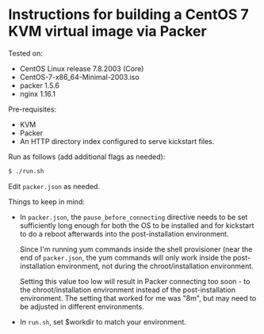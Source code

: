 # Instructions for building a CentOS 7 KVM virtual image via Packer

Tested on:

* CentOS Linux release 7.8.2003 (Core)
* CentOS-7-x86_64-Minimal-2003.iso
* packer 1.5.6
* nginx 1.16.1

Pre-requisites:

* KVM
* Packer
* An HTTP directory index configured to serve kickstart files.

Run as follows (add additional flags as needed):

```sh
$ ./run.sh
```

Edit `packer.json` as needed.

Things to keep in mind:

* In `packer.json`, the `pause_before_connecting` directive needs to 
  be set sufficiently long enough for both the OS to be installed and for
  kickstart to do a reboot afterwards into the post-installation
  environment. 

  Since I'm running yum commands inside the shell provisioner (near the 
  end of `packer.json`, the yum commands will only work inside the 
  post-installation environment, not during the chroot/installation 
  environment.

  Setting this value too low will result in Packer connecting too soon - 
  to the chroot/installation environment instead of the post-installation 
  environment. The setting that worked for me was "8m", but may need to
  be adjusted in different environments.

* In `run.sh`, set $workdir to match your environment.

